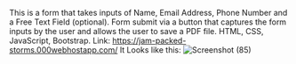 This is a form that takes inputs of Name, Email Address, Phone Number and a Free Text Field (optional).
Form submit via a button that captures the form inputs by the user and allows the user to save a PDF file.
HTML, CSS, JavaScript, Bootstrap.
Link: https://jam-packed-storms.000webhostapp.com/
It Looks like this:
![Screenshot (85)](https://github.com/MansiSinghP/GeneratePdf/assets/72659754/42f7969a-688f-4a1b-8b05-26b5d724240f)
